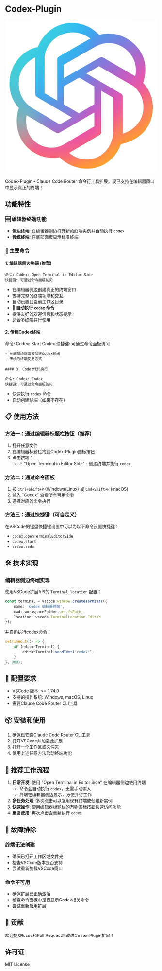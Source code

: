 # Codex-Plugin

![Codex-Plugin](src/codex-extension.png)

Codex-Plugin - Claude Code Router 命令行工具扩展，现已支持在编辑器窗口中显示真正的终端！

## 功能特性

### 🆕 编辑器终端功能
- **侧边终端**: 在编辑器侧边打开新的终端实例并自动执行 `codex`
- **传统终端**: 在底部面板显示标准终端

### 🚀 主要命令

#### 1. 编辑器侧边终端 (推荐)
```
命令: Codex: Open Terminal in Editor Side
快捷键: 可通过命令面板访问
```
- 在编辑器侧边创建真正的终端窗口
- 支持完整的终端功能和交互
- 自动设置到当前工作区目录
- **🚀 自动执行 `codex` 命令**
- 提供友好的欢迎信息和状态提示
- 适合多终端并行使用

#### 2. 传统Codex终端

命令: Codex: Start Codex
快捷键: 可通过命令面板访问
```
- 在底部终端面板创建Codex终端
- 传统的终端使用方式

#### 3. Codex代码执行

命令: Codex: Codex
快捷键: 可通过命令面板访问
```
- 快速执行 `codex` 命令
- 自动创建终端（如果不存在）

## 📋 使用方法

### 方法一：通过编辑器标题栏按钮（推荐）
1. 打开任意文件
2. 在编辑器标题栏找到Codex-Plugin图标按钮
3. 点击按钮：
   - 🔥 "Open Terminal in Editor Side" - 侧边终端并执行 `codex`

### 方法二：通过命令面板
1. 按 `Ctrl+Shift+P` (Windows/Linux) 或 `Cmd+Shift+P` (macOS)
2. 输入 "Codex" 查看所有可用命令
3. 选择对应的命令执行

### 方法三：通过快捷键（可自定义）
在VSCode的键盘快捷键设置中可以为以下命令设置快捷键：
- `codex.openTerminalEditorSide`
- `codex.start`
- `codex.code`

## 🛠️ 技术实现

### 编辑器侧边终端实现
使用VSCode扩展API的 `Terminal.location` 配置：
```typescript
const terminal = vscode.window.createTerminal({
    name: 'Codex 编辑器终端',
    cwd: workspaceFolder.uri.fsPath,
    location: vscode.TerminalLocation.Editor
});
```

并自动执行codex命令：
```typescript
setTimeout(() => {
    if (editorTerminal) {
        editorTerminal.sendText('codex');
    }
}, 800);
```

## 🔧 配置要求

- VSCode 版本: >= 1.74.0
- 支持的操作系统: Windows, macOS, Linux
- 需要Claude Code Router CLI工具

## 📦 安装和使用

1. 确保已安装Claude Code Router CLI工具
2. 打开VSCode并加载此扩展
3. 打开一个工作区或文件夹
4. 使用上述任意方法启动终端功能

## 🎯 推荐工作流程

1. **日常开发**: 使用 "Open Terminal in Editor Side" 在编辑器侧边使用终端
   - 命令会自动执行 `codex`，无需手动输入
   - 终端在编辑器侧边显示，方便并行工作
2. **多任务处理**: 多次点击可以复用现有终端或创建新实例
3. **快速操作**: 使用编辑器标题栏的万物图标按钮快速访问功能
4. **重复使用**: 再次点击会重新执行 `codex`

## 🐛 故障排除

### 终端无法创建
- 确保已打开工作区或文件夹
- 检查VSCode版本是否支持
- 尝试重新加载VSCode窗口

### 命令不可用
- 确保扩展已正确激活
- 检查命令面板中是否显示Codex相关命令
- 尝试重新启用扩展

## 🤝 贡献

欢迎提交Issue和Pull Request来改进Codex-Plugin扩展！

## 许可证

MIT License
